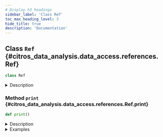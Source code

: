 ```yaml
---
# Display h3 headings
sidebar_label: 'Class Ref'
toc_max_heading_level: 3
hide_title: true
description: 'Documentation'
---
```









    
## Class `Ref` {#citros_data_analysis.data_access.references.Ref}





```python
class Ref
```


<details>
  <summary>Description</summary>

Stores references to the batches used in the work
</details>









    
### Method `print` {#citros_data_analysis.data_access.references.Ref.print}




```python
def print()
```


<details>
  <summary>Description</summary>

Print the information about all batches that were used.

Displays the batch creator's first and last name and email, batch name, message and creation time, link to the batch.
The output is sorted by the last names.


</details>
<details>
  <summary>Examples</summary>

Display references to the batches that were used in the current notebook:

```python
>>> from citros_data_analysis import data_access as da
>>> ref = da.Ref()
>>> ref.print()
stevenson mary, mary@mail.com
robotics, 'robotics system', 2023-06-01 09:00:00
<https://citros.io/robot_master/batch/00000000-aaaa-1111-2222-333333333333/>
```

</details>